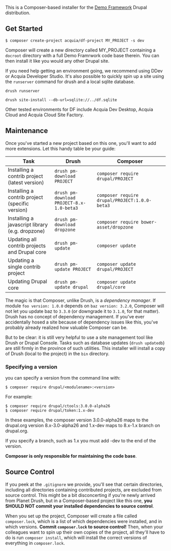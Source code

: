 This is a Composer-based installer for the [Demo Framework](https://github.com/acquia/df) Drupal distribution.

## Get Started
```
$ composer create-project acquia/df-project MY_PROJECT -s dev
```
Composer will create a new directory called MY_PROJECT containing a ```docroot``` directory with a full Demo Framrwork code base therein. You can then install it like you would any other Drupal site. 

If you need help getting an environment going, we recommend using DDev or Acquia Developer Studio. It's also possible to quickly spin up a site using the `runserver` command for drush and a local sqlite database.

``drush runserver``

``drush site-install --db-url=sqlite://../df.sqlite``

Other tested environments for DF include Acquia Dev Desktop, Acquia Cloud and Acquia Cloud Site Factory.

## Maintenance
Once you've started a new project based on this one, you'll want to add more extensions. Let this handy table be your guide:

| Task                                            | Drush                                         | Composer                                          |
|-------------------------------------------------|-----------------------------------------------|---------------------------------------------------|
| Installing a contrib project (latest version)   | ```drush pm-download PROJECT```               | ```composer require drupal/PROJECT```             |
| Installing a contrib project (specific version) | ```drush pm-download PROJECT-8.x-1.0-beta3``` | ```composer require drupal/PROJECT:1.0.0-beta3``` |
| Installing a javascript library (e.g. dropzone) | ```drush pm-download dropzone```              | ```composer require bower-asset/dropzone```       |
| Updating all contrib projects and Drupal core   | ```drush pm-update```                         | ```composer update```                             |
| Updating a single contrib project               | ```drush pm-update PROJECT```                 | ```composer update drupal/PROJECT```              |
| Updating Drupal core                            | ```drush pm-update drupal```                  | ```composer update drupal/core```                 |

The magic is that Composer, unlike Drush, is a *dependency manager*. If module ```foo version: 1.0.0``` depends on ```baz version: 3.2.0```, Composer will not let you update baz to ```3.3.0``` (or downgrade it to ```3.1.0```, for that matter). Drush has no concept of dependency management. If you've ever accidentally hosed a site because of dependency issues like this, you've probably already realized how valuable Composer can be.

But to be clear: it is still very helpful to use a site management tool like Drush or Drupal Console. Tasks such as database updates (```drush updatedb```) are still firmly in the province of such utilities. This installer will install a copy of Drush (local to the project) in the ```bin``` directory.

### Specifying a version
you can specify a version from the command line with:

    $ composer require drupal/<modulename>:<version> 

For example:

    $ composer require drupal/ctools:3.0.0-alpha26
    $ composer require drupal/token:1.x-dev 

In these examples, the composer version 3.0.0-alpha26 maps to the drupal.org version 8.x-3.0-alpha26 and 1.x-dev maps to 8.x-1.x branch on drupal.org.

If you specify a branch, such as 1.x you must add -dev to the end of the version.

**Composer is only responsible for maintaining the code base**.

## Source Control
If you peek at the ```.gitignore``` we provide, you'll see that certain directories, including all directories containing contributed projects, are excluded from source control. This might be a bit disconcerting if you're newly arrived from Planet Drush, but in a Composer-based project like this one, **you SHOULD NOT commit your installed dependencies to source control**.

When you set up the project, Composer will create a file called ```composer.lock```, which is a list of which dependencies were installed, and in which versions. **Commit ```composer.lock``` to source control!** Then, when your colleagues want to spin up their own copies of the project, all they'll have to do is run ```composer install```, which will install the correct versions of everything in ```composer.lock```.
